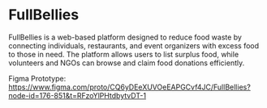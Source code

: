 # FullBellies

FullBellies is a web-based platform designed to reduce food waste by connecting individuals, restaurants, and event organizers with excess food to those in need. The platform allows users to list surplus food, while volunteers and NGOs can browse and claim food donations efficiently.

Figma Prototype:
https://www.figma.com/proto/CQ6yDEeXUVOeEAPGCvf4JC/FullBellies?node-id=176-851&t=RFzoYlPHtdbytvDT-1
